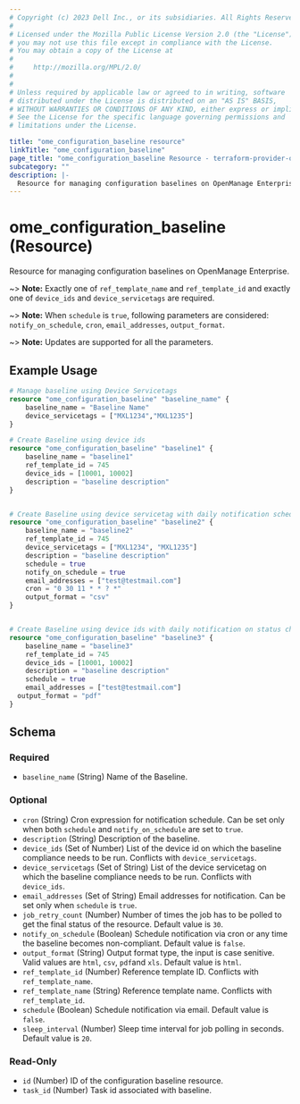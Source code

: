 ```yaml
---
# Copyright (c) 2023 Dell Inc., or its subsidiaries. All Rights Reserved.
# 
# Licensed under the Mozilla Public License Version 2.0 (the "License");
# you may not use this file except in compliance with the License.
# You may obtain a copy of the License at
# 
#     http://mozilla.org/MPL/2.0/
# 
# 
# Unless required by applicable law or agreed to in writing, software
# distributed under the License is distributed on an "AS IS" BASIS,
# WITHOUT WARRANTIES OR CONDITIONS OF ANY KIND, either express or implied.
# See the License for the specific language governing permissions and
# limitations under the License.

title: "ome_configuration_baseline resource"
linkTitle: "ome_configuration_baseline"
page_title: "ome_configuration_baseline Resource - terraform-provider-ome"
subcategory: ""
description: |-
  Resource for managing configuration baselines on OpenManage Enterprise.
---
```


# ome_configuration_baseline (Resource)

Resource for managing configuration baselines on OpenManage Enterprise.

~> **Note:** Exactly one of `ref_template_name` and `ref_template_id` and exactly one of `device_ids` and `device_servicetags` are required.

~> **Note:** When `schedule` is `true`, following parameters are considered: `notify_on_schedule`, `cron`, `email_addresses`, `output_format`.

~> **Note:** Updates are supported for all the parameters.

## Example Usage

```terraform
# Manage baseline using Device Servicetags
resource "ome_configuration_baseline" "baseline_name" {
	baseline_name = "Baseline Name"
	device_servicetags = ["MXL1234","MXL1235"]
}

# Create Baseline using device ids
resource "ome_configuration_baseline" "baseline1" {
	baseline_name = "baseline1"
	ref_template_id = 745
	device_ids = [10001, 10002]
	description = "baseline description"
}


# Create Baseline using device servicetag with daily notification scheduled 
resource "ome_configuration_baseline" "baseline2" {
	baseline_name = "baseline2"
	ref_template_id = 745
	device_servicetags = ["MXL1234", "MXL1235"]
	description = "baseline description"
	schedule = true
	notify_on_schedule = true
	email_addresses = ["test@testmail.com"]
	cron = "0 30 11 * * ? *"
	output_format = "csv"
}


# Create Baseline using device ids with daily notification on status changing to non-compliant 
resource "ome_configuration_baseline" "baseline3" {
	baseline_name = "baseline3"
	ref_template_id = 745
	device_ids = [10001, 10002]
	description = "baseline description"
	schedule = true
	email_addresses = ["test@testmail.com"]
  output_format = "pdf"
}
```

<!-- schema generated by tfplugindocs -->
## Schema

### Required

- `baseline_name` (String) Name of the Baseline.

### Optional

- `cron` (String) Cron expression for notification schedule. Can be set only when both `schedule` and `notify_on_schedule` are set to `true`.
- `description` (String) Description of the baseline.
- `device_ids` (Set of Number) List of the device id on which the baseline compliance needs to be run. Conflicts with `device_servicetags`.
- `device_servicetags` (Set of String) List of the device servicetag on which the baseline compliance needs to be run. Conflicts with `device_ids`.
- `email_addresses` (Set of String) Email addresses for notification. Can be set only when `schedule` is `true`.
- `job_retry_count` (Number) Number of times the job has to be polled to get the final status of the resource. Default value is `30`.
- `notify_on_schedule` (Boolean) Schedule notification via cron or any time the baseline becomes non-compliant. Default value is `false`.
- `output_format` (String) Output format type, the input is case senitive. Valid values are `html`, `csv`, `pdf`and `xls`. Default value is `html`.
- `ref_template_id` (Number) Reference template ID. Conflicts with `ref_template_name`.
- `ref_template_name` (String) Reference template name. Conflicts with `ref_template_id`.
- `schedule` (Boolean) Schedule notification via email. Default value is `false`.
- `sleep_interval` (Number) Sleep time interval for job polling in seconds. Default value is `20`.

### Read-Only

- `id` (Number) ID of the configuration baseline resource.
- `task_id` (Number) Task id associated with baseline.

